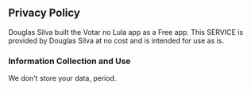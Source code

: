 
## Privacy Policy
Douglas Silva built the Votar no Lula app as a Free app. This SERVICE is provided by Douglas Silva at no cost and is intended for use as is.

### Information Collection and Use
We don't store your data, period.
